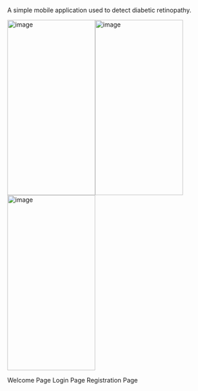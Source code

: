 A simple mobile application used to detect diabetic retinopathy.

<img width="200" height="400" alt="image" src="https://github.com/user-attachments/assets/c30e23c7-6794-4f3b-ab08-af3b354da274" /><img width="200" height="400" alt="image" src="https://github.com/user-attachments/assets/7d9329fa-0204-4b0e-8f66-8db01d73ec01" /><img width="200" height="400" alt="image" src="https://github.com/user-attachments/assets/cb3ad335-8ae8-400f-9db4-24df467019f5" />



Welcome Page  Login Page  Registration Page

